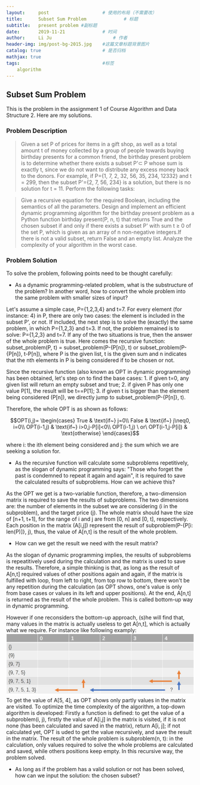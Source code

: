 ```yaml
---
layout:     post   				    # 使用的布局（不需要改）
title:      Subset Sum Problem				# 标题 
subtitle:   present problem #副标题
date:       2019-11-21 				# 时间
author:     Li Ju 						# 作者
header-img: img/post-bg-2015.jpg 	#这篇文章标题背景图片
catalog: true 						# 是否归档
mathjax: true
tags:								#标签
    algorithm
---
```



## Subset Sum Problem
This is the problem in the assignment 1 of Course Algorithm and Data Structure 2. Here are my solutions. 
### Problem Description
> Given a set P of prices for items in a gift shop, as well as a total amount t of money collected by a group of people towards buying birthday presents for a common friend, 
the birthday present problem is to determine whether there exists a subset P'$\subset$ P whose sum is exactly t, since we do not want to distribute any excess money back to the donors. For example, if P={1, 7, 2, 32, 56, 35, 234, 12332} and t = 299, then the subset P'={2, 7, 56, 234} is a solution, but there is no solution for t = 11. Perform the following tasks:

>Give a recursive equation for the required Boolean, including the semantics of all the parameters. Design and implement an efficient dynamic programming algorithm for the birthday present problem as a Python function birthday present(P, n, t) that returns True and the chosen subset if and only if there exists a subset P' with sum t ≥ 0 of the set P, which is given as an array of n non-negative integers.If there is not a valid subset, return False and an empty list. Analyze the complexity of your algorithm in the worst case. 

### Problem Solution
To solve the problem, following points need to be thought carefully: 

- As a dynamic programming-related problem, what is the substructure of the problem? In another word, how to convert the whole problem into the same problem with smaller sizes of input? 

Let's assume a simple case, P={1,2,3,4} and t=7. For every element (for instance: 4) in P, there are only two cases: the element is included in the subset P', or not. If included, the next step is to solve the (exactly) the same problem, in which P={1,2,3} and t=3. If not, the problem remained is to solve: P={1,2,3} and t=7. If any of the two situations is true, then the answer of the whole problem is true. Here comes the recursive function: subset_problem(P, t) = subset_problem(P-{P[n]}, t) or subset_problem(P-{P[n]}, t-P[n]), where P is the given list, t is the given sum and n indicates that the nth elements in P is being considered if to be chosen or not. 

Since the recursive function (also known as OPT in dynamic programming) has been obtained, let's step on to find the base cases: 1. if given t=0, any given list will return an empty subset and true; 2. if given P has only one value P[1], the result will be t==P[1]; 3. if given t is bigger than the element being considered (P[n]), we directly jump to subset_problem(P-{P[n]}, t). 

Therefore, the whole OPT is as shown as follows: 

$$OPT(i,j)=
    \begin{cases}
    True & \text{if~} j=0\\
    False & \text{if~} j\neq0, i=0\\
    OPT(i-1,j) & \text{if~} i>0,j-P[i]<0\\
    OPT(i-1,j) \ or\  OPT(i-1,j-P[i]) & \text{otherwise}
    \end{cases}$$

where i: the ith element being considered and j: the sum which we are seeking a solution for.

- As the recursive function will calculate some subproblems repetitively, as the slogan of dynamic programming says: "Those who forget the past is condemned to repeat it again and again", it is required to save the calculated results of subproblems. How can we achieve this? 

As the OPT we get is a two-variable function, therefore, a two-dimension matrix is required to save the results of subproblems. The two dimensions are: the number of elements in the subset we are considering (i in the subproblem), and the target price (j). The whole matrix should have the size of [n+1, t+1], for the range of i and j are from [0, n] and [0, t], respectively. Each position in the matrix (A[i,j]) represent the result of subproblem(P-{P[i: len(P)]}, j), thus, the value of A[n,t] is the result of the whole problem. 

- How can we get the result we need with the result matrix? 

As the slogan of dynamic programming implies, the results of subproblems is repeatitively used during the calculation and the matrix is used to save the results. Therefore, a simple thinking is that, as long as the result of A[n,t] required values of other positions again and again, if the matrix is fulfilled with loop, from left to right, from top row to bottom, there won't be any repetition during the calculation (as OPT shows, one's value is only from base cases or values in its left and upper positions). At the end, A[n,t] is returned as the result of the whole problem. This is called bottom-up way in dynamic programming. 

However if one reconsiders the bottom-up approach, (s)he will find that, many values in the matrix is actually useless to get A[n,t], which is actually what we require. For instance like following examply: 
![avatar](/img/19-11-21/01.jpg)
To get the value of A[5, 4], as OPT shows only partly values in the matrix are visited. To optimize the time complexity of the algorithm, a top-down algorithm is developed: Firstly a function is defined: to get the value of a subproblem(i, j), firstly the value of A[i,j] in the matrix is visited, if it is not none (has been calculated and saved in the matrix), return A[i, j]; if not calculated yet, OPT is uded to get the value recursively, and save the result in the matrix. The result of the whole problem is subproblem(n, t): in the calculation, only values required to solve the whole problems are calculated and saved, while others positions keep empty. In this recursive way, the problem solved. 

- As long as if the problem has a valid solution or not has been solved, how can we input the solution: the chosen subset?


